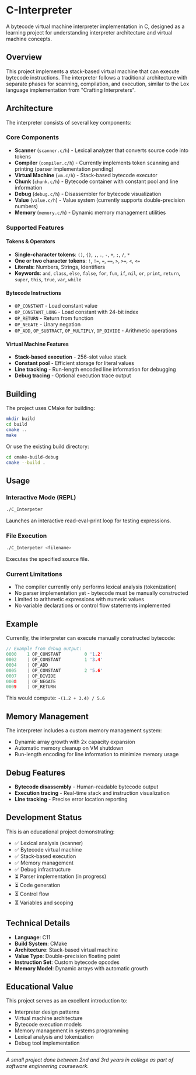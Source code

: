 # C-Interpreter

A bytecode virtual machine interpreter implementation in C, designed as a learning project for understanding interpreter architecture and virtual machine concepts.

## Overview

This project implements a stack-based virtual machine that can execute bytecode instructions. The interpreter follows a traditional architecture with separate phases for scanning, compilation, and execution, similar to the Lox language implementation from "Crafting Interpreters".

## Architecture

The interpreter consists of several key components:

### Core Components

- **Scanner** (`scanner.c/h`) - Lexical analyzer that converts source code into tokens
- **Compiler** (`compiler.c/h`) - Currently implements token scanning and printing (parser implementation pending)
- **Virtual Machine** (`vm.c/h`) - Stack-based bytecode executor
- **Chunk** (`chunk.c/h`) - Bytecode container with constant pool and line information
- **Debug** (`debug.c/h`) - Disassembler for bytecode visualization
- **Value** (`value.c/h`) - Value system (currently supports double-precision numbers)
- **Memory** (`memory.c/h`) - Dynamic memory management utilities

### Supported Features

#### Tokens & Operators
- **Single-character tokens**: `()`, `{}`, `,`, `.`, `-`, `+`, `;`, `/`, `*`
- **One or two character tokens**: `!`, `!=`, `=`, `==`, `>`, `>=`, `<`, `<=`
- **Literals**: Numbers, Strings, Identifiers
- **Keywords**: `and`, `class`, `else`, `false`, `for`, `fun`, `if`, `nil`, `or`, `print`, `return`, `super`, `this`, `true`, `var`, `while`

#### Bytecode Instructions
- `OP_CONSTANT` - Load constant value
- `OP_CONSTANT_LONG` - Load constant with 24-bit index
- `OP_RETURN` - Return from function
- `OP_NEGATE` - Unary negation
- `OP_ADD`, `OP_SUBTRACT`, `OP_MULTIPLY`, `OP_DIVIDE` - Arithmetic operations

#### Virtual Machine Features
- **Stack-based execution** - 256-slot value stack
- **Constant pool** - Efficient storage for literal values
- **Line tracking** - Run-length encoded line information for debugging
- **Debug tracing** - Optional execution trace output

## Building

The project uses CMake for building:

```bash
mkdir build
cd build
cmake ..
make
```

Or use the existing build directory:
```bash
cd cmake-build-debug
cmake --build .
```

## Usage

### Interactive Mode (REPL)
```bash
./C_Interpeter
```
Launches an interactive read-eval-print loop for testing expressions.

### File Execution
```bash
./C_Interpeter <filename>
```
Executes the specified source file.

### Current Limitations
- The compiler currently only performs lexical analysis (tokenization)
- No parser implementation yet - bytecode must be manually constructed
- Limited to arithmetic expressions with numeric values
- No variable declarations or control flow statements implemented

## Example

Currently, the interpreter can execute manually constructed bytecode:

```c
// Example from debug output:
0000    1 OP_CONSTANT         0 '1.2'
0002    | OP_CONSTANT         1 '3.4'
0004    | OP_ADD
0005    | OP_CONSTANT         2 '5.6'
0007    | OP_DIVIDE
0008    | OP_NEGATE
0009    | OP_RETURN
```

This would compute: `-(1.2 + 3.4) / 5.6`

## Memory Management

The interpreter includes a custom memory management system:
- Dynamic array growth with 2x capacity expansion
- Automatic memory cleanup on VM shutdown
- Run-length encoding for line information to minimize memory usage

## Debug Features

- **Bytecode disassembly** - Human-readable bytecode output
- **Execution tracing** - Real-time stack and instruction visualization
- **Line tracking** - Precise error location reporting

## Development Status

This is an educational project demonstrating:
- ✅ Lexical analysis (scanner)
- ✅ Bytecode virtual machine
- ✅ Stack-based execution
- ✅ Memory management
- ✅ Debug infrastructure
- ⏳ Parser implementation (in progress)
- ⏳ Code generation
- ⏳ Control flow
- ⏳ Variables and scoping

## Technical Details

- **Language**: C11
- **Build System**: CMake
- **Architecture**: Stack-based virtual machine
- **Value Type**: Double-precision floating point
- **Instruction Set**: Custom bytecode opcodes
- **Memory Model**: Dynamic arrays with automatic growth

## Educational Value

This project serves as an excellent introduction to:
- Interpreter design patterns
- Virtual machine architecture
- Bytecode execution models
- Memory management in systems programming
- Lexical analysis and tokenization
- Debug tool implementation

---

*A small project done between 2nd and 3rd years in college as part of software engineering coursework.*
